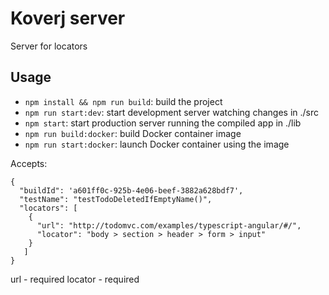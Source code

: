 # Koverj server

Server for locators

## Usage

- `npm install && npm run build`: build the project
- `npm run start:dev`: start development server watching changes in ./src
- `npm start`: start production server running the compiled app in ./lib
- `npm run build:docker`: build Docker container image
- `npm run start:docker`: launch Docker container using the image


Accepts:

```
{
  "buildId": 'a601ff0c-925b-4e06-beef-3882a628bdf7',
  "testName": "testTodoDeletedIfEmptyName()",
  "locators": [
    {
      "url": "http://todomvc.com/examples/typescript-angular/#/",
      "locator": "body > section > header > form > input"
    }
   ]
}
```

url -  required
locator - required